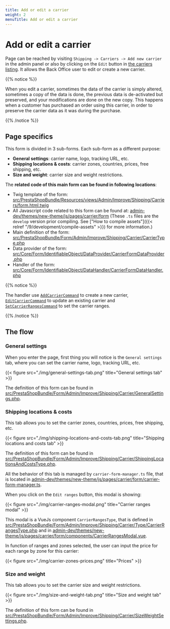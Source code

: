 ```yaml
---
title: Add or edit a carrier
weight: 2
menuTitle: Add or edit a carrier
---
```


# Add or edit a carrier

Page can be reached by visiting `Shipping -> Carriers -> Add new carrier` in the admin panel or also by clicking on the `Edit` button in [the carriers listing](./../view-all-carriers).
It allows the Back Office user to edit or create a new carrier.

{{% notice %}}

When you edit a carrier, sometimes the data of the carrier is simply altered, sometimes a copy of the data is done, the previous data is de-activated but preserved, and your modifications are done on the new copy. This happens when a customer has purchased an order using this carrier, in order to preserve the carrier data as it was during the purchase.

{{% /notice %}}

## Page specifics

This form is divided in 3 sub-forms. Each sub-form as a different purpose:

- **General settings**: carrier name, logo, tracking URL, etc.
- **Shipping locations & costs**: carrier zones, countries, prices, free shipping, etc.
- **Size and weight**: carrier size and weight restrictions.

The **related code of this main form can be found in following locations**:

- Twig template of the form:
  [src/PrestaShopBundle/Resources/views/Admin/Improve/Shipping/Carriers/form.html.twig](https://github.com/PrestaShop/PrestaShop/blob/develop/src/PrestaShopBundle/Resources/views/Admin/Improve/Shipping/Carriers/form.html.twig)
- All Javascript code related to this form can be found at:
  [admin-dev/themes/new-theme/js/pages/carrier/form](https://github.com/PrestaShop/PrestaShop/blob/develop/admin-dev/themes/new-theme/js/pages/carrier/form/) (These `.ts` files are the `develop` version prior compiling. See ["How to compile assets"]({{< relref "/9/development/compile-assets" >}}) for more information.)
- Main definition of the form: [src/PrestaShopBundle/Form/Admin/Improve/Shipping/Carrier/CarrierType.php](https://github.com/PrestaShop/PrestaShop/blob/develop/src/PrestaShopBundle/Form/Admin/Improve/Shipping/Carrier/CarrierType.php)
- Data provider of the form: [src/Core/Form/IdentifiableObject/DataProvider/CarrierFormDataProvider.php](https://github.com/PrestaShop/PrestaShop/blob/develop/src/Core/Form/IdentifiableObject/DataProvider/CarrierFormDataProvider.php)
- Handler of the form:
  [src/Core/Form/IdentifiableObject/DataHandler/CarrierFormDataHandler.php](https://github.com/PrestaShop/PrestaShop/blob/develop/src/Core/Form/IdentifiableObject/DataHandler/CarrierFormDataHandler.php)

{{% notice %}}

The handler use [`AddCarrierCommand`](https://github.com/PrestaShop/PrestaShop/blob/develop/src/Core/Domain/Carrier/Command/AddCarrierCommand.php) to create a new carrier, [`EditCarrierCommand`](https://github.com/PrestaShop/PrestaShop/blob/develop/src/Core/Domain/Carrier/Command/EditCarrierCommand.php) to update an existing carrier and [`SetCarrierRangesCommand`](https://github.com/PrestaShop/PrestaShop/blob/develop/src/Core/Domain/Carrier/Command/SetCarrierRangesCommand.php) to set the carrier ranges.

{{% /notice %}}


## The flow

### General settings

When you enter the page, first thing you will notice is the `General settings` tab, where you can set the carrier name, logo, tracking URL, etc.

{{< figure src="./img/general-settings-tab.png" title="General settings tab" >}}

The definition of this form can be found in
[src/PrestaShopBundle/Form/Admin/Improve/Shipping/Carrier/GeneralSettings.php](https://github.com/PrestaShop/PrestaShop/blob/develop/src/PrestaShopBundle/Form/Admin/Improve/Shipping/Carrier/GeneralSettings.php).

### Shipping locations & costs

This tab allows you to set the carrier zones, countries, prices, free shipping, etc.

{{< figure src="./img/shipping-locations-and-costs-tab.png" title="Shipping locations and costs tab" >}}

The definition of this form can be found in [src/PrestaShopBundle/Form/Admin/Improve/Shipping/Carrier/ShippingLocationsAndCostsType.php](https://github.com/PrestaShop/PrestaShop/blob/develop/src/PrestaShopBundle/Form/Admin/Improve/Shipping/Carrier/ShippingLocationsAndCostsType.php).

All the behavior of this tab is managed by `carrier-form-manager.ts` file, that is located in [admin-dev/themes/new-theme/js/pages/carrier/form/carrier-form-manager.ts](https://github.com/PrestaShop/PrestaShop/blob/develop/admin-dev/themes/new-theme/js/pages/carrier/form/carrier-form-manager.ts).

When you click on the `Edit ranges` button, this modal is showing:

{{< figure src="./img/carrier-ranges-modal.png" title="Carrier ranges modal" >}}

This modal is a VueJs component `CarrierRangesType`, that is defined in [src/PrestaShopBundle/Form/Admin/Improve/Shipping/Carrier/Type/CarrierRangesType.php](https://github.com/PrestaShop/PrestaShop/blob/develop/src/PrestaShopBundle/Form/Admin/Improve/Shipping/Carrier/Type/CarrierRangesType.php) and in [admin-dev/themes/new-theme/js/pages/carrier/form/components/CarrierRangesModal.vue](https://github.com/PrestaShop/PrestaShop/blob/develop/admin-dev/themes/new-theme/js/pages/carrier/form/components/CarrierRangesModal.vue).

In function of ranges and zones selected, the user can input the price for each range by zone for this carrier:

{{< figure src="./img/carrier-zones-prices.png" title="Prices" >}}

### Size and weight

This tab allows you to set the carrier size and weight restrictions.

{{< figure src="./img/size-and-weight-tab.png" title="Size and weight tab" >}}

The definition of this form can be found in [src/PrestaShopBundle/Form/Admin/Improve/Shipping/Carrier/SizeWeightSettings.php](https://github.com/PrestaShop/PrestaShop/blob/develop/src/PrestaShopBundle/Form/Admin/Improve/Shipping/Carrier/SizeWeightSettings.php).

